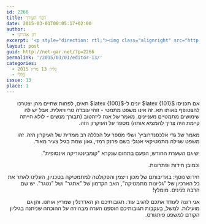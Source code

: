 ```yaml
---
id: 2266
title: דבר העורך
date: 2015-03-01T00:05:17+02:00
author:
  - רון אהרוני
excerpt: '<p style="direction: rtl;"><img class="alignright" src="http://net-gar.net/wp-content/uploads/2014/01/orech.jpg" alt="רון אהרוני,הפקולטה למתמטיקה, הטכניון" width="81" height="81" />עקרון שובך היונים הוא עובדה פשוטה - לא יותר מאשר הגדרה. במאמר של אנה ליזהטוב נלמד איך אפשר להפיק מרעיון כל כך פשוט הוכחות יפות. כמו כן נלמד על הכללה רב ממדית של הרעיון הזה, ונפגוש השערה מקומבינטוריקה אינסופית. כרגיל, חידות, רמזים ופתרונות לחידות ישנות. וגם חידוש ישן: "גיליונות למתמטיקה" הוותיקים, סרוקים. המשיכו להגיב! בברכת קריאה נעימה.</p>'
layout: post
guid: http://net-gar.net/?p=2266
permalink: '/2015/03/01/editor-13/'
categories:
  - גליון 13 מרץ 2015
  - כללי
issue: 13
place: 1
---
```

<p style="direction: rtl;">
  אם תכניסו $latex {101}$ יונים ל-$latex {100}$ תאים, לפחות שתיים מהן יצטרכו להצטופף באותו תא. זה אינו משפט מתמטי - זוהי עובדה טריוויאלית. אבל יש לה שימושים מתמטיים מעניינים. מאמר של אנה ליזהטוב (תבורך מנשים - לולא הייתה קיימת היה צריך להמציא אותה) מספר על העיקרון הזה.
</p>

<p style="direction: rtl;">
  מאמר של גדי אלכסנדרוביץ' ושלי מספר על הכללה רב ממדית של העיקרון הזה. זהו משפט שגילה מתמטיקאי אנגלי בשם פרנק רמזי, גאון שמת בגיל צעיר מאוד.
</p>

<p style="direction: rtl;">
  יש גם השערת החודש, הפעם בתחום שנקרא "קומבינטוריקה אינסופית".
</p>

<p style="direction: rtl;">
  וכמובן חידות ופתרונות.
</p>

<p style="direction: rtl;">
  חידוש נוסף: באדיבותם של מכון וייצמן והפקולטה למתמטיקה בטכניון, העלינו לאתר את כל הארכיון של <span style="color: #222222;">"גליונות מתמטיקה", האב הקדמון של "אתגר" ושל "נטגר"</span>. יש שם הרבה פנינים. מומלץ!
</p>

<p style="direction: rtl;">
  אני רוצה לעודד אתכם להגיב עוד. תגובותיכם הן האדרנלין שמריץ אותנו. והן גם מועילות. למשל, בעקבות תגובותיכם הוספנו הערה מבהירה על ההוכחה שניתנה בגיליון הקודם למשפט פיתגורס.
</p>